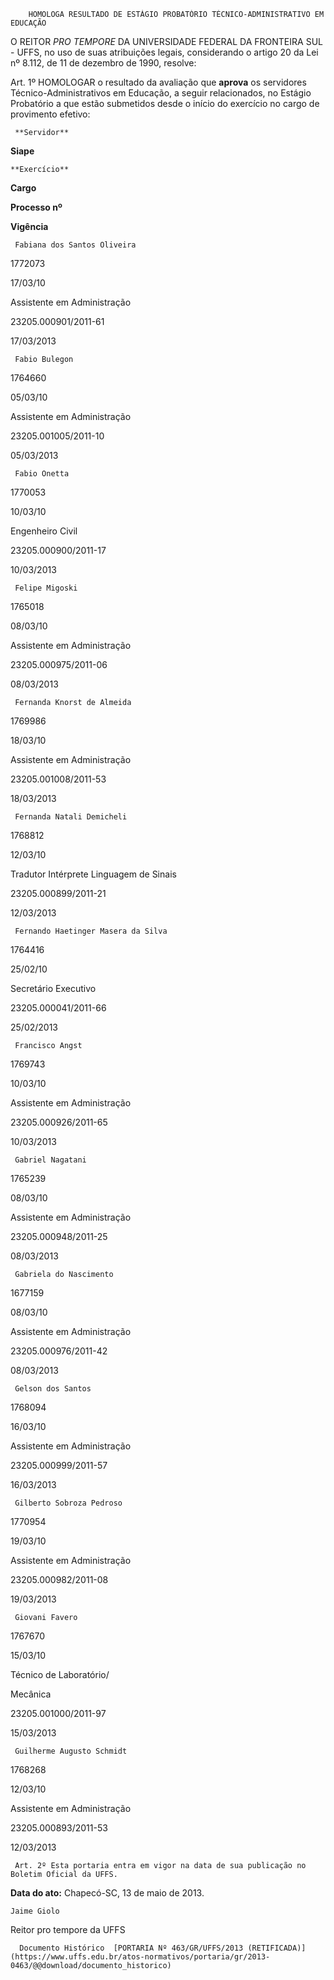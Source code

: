        HOMOLOGA RESULTADO DE ESTÁGIO PROBATÓRIO TÉCNICO-ADMINISTRATIVO EM EDUCAÇÃO  

O REITOR *PRO TEMPORE* DA UNIVERSIDADE FEDERAL DA FRONTEIRA SUL - UFFS, no uso de suas atribuições legais, considerando o artigo 20 da Lei nº 8.112, de 11 de dezembro de 1990, resolve:

 Art. 1º HOMOLOGAR o resultado da avaliação que **aprova** os servidores Técnico-Administrativos em Educação, a seguir relacionados, no Estágio Probatório a que estão submetidos desde o início do exercício no cargo de provimento efetivo:

     **Servidor**

   **Siape**

    **Exercício**

   **Cargo**

   **Processo nº**

   **Vigência**

     Fabiana dos Santos Oliveira

   1772073

   17/03/10

   Assistente em Administração

   23205.000901/2011-61

   17/03/2013

     Fabio Bulegon

   1764660

   05/03/10

   Assistente em Administração

   23205.001005/2011-10

   05/03/2013

     Fabio Onetta

   1770053

   10/03/10

   Engenheiro Civil

   23205.000900/2011-17

   10/03/2013

     Felipe Migoski

   1765018

   08/03/10

   Assistente em Administração

   23205.000975/2011-06

   08/03/2013

     Fernanda Knorst de Almeida

   1769986

   18/03/10

   Assistente em Administração

   23205.001008/2011-53

   18/03/2013

     Fernanda Natali Demicheli

   1768812

   12/03/10

   Tradutor Intérprete Linguagem de Sinais

   23205.000899/2011-21

   12/03/2013

     Fernando Haetinger Masera da Silva

   1764416

   25/02/10

   Secretário Executivo

   23205.000041/2011-66

   25/02/2013

     Francisco Angst

   1769743

   10/03/10

   Assistente em Administração

   23205.000926/2011-65

   10/03/2013

     Gabriel Nagatani

   1765239

   08/03/10

   Assistente em Administração

   23205.000948/2011-25

   08/03/2013

     Gabriela do Nascimento

   1677159

   08/03/10

   Assistente em Administração

   23205.000976/2011-42

   08/03/2013

     Gelson dos Santos

   1768094

   16/03/10

   Assistente em Administração

   23205.000999/2011-57

   16/03/2013

     Gilberto Sobroza Pedroso

   1770954

   19/03/10

   Assistente em Administração

   23205.000982/2011-08

   19/03/2013

     Giovani Favero

   1767670

   15/03/10

   Técnico de Laboratório/

 Mecânica

   23205.001000/2011-97

   15/03/2013

     Guilherme Augusto Schmidt

   1768268

   12/03/10

   Assistente em Administração

   23205.000893/2011-53

   12/03/2013

     Art. 2º Esta portaria entra em vigor na data de sua publicação no Boletim Oficial da UFFS.

  

   **Data do ato:** Chapecó-SC, 13 de maio de 2013.   
 

    Jaime Giolo   
 Reitor pro tempore da UFFS 

      Documento Histórico  [PORTARIA Nº 463/GR/UFFS/2013 (RETIFICADA)](https://www.uffs.edu.br/atos-normativos/portaria/gr/2013-0463/@@download/documento_historico)     
      